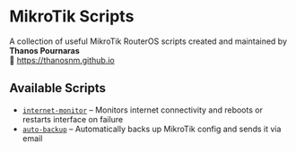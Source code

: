 # MikroTik Scripts

A collection of useful MikroTik RouterOS scripts created and maintained by **Thanos Pournaras**  
🔗 https://thanosnm.github.io

## Available Scripts

- [`internet-monitor`](./internet-monitor) – Monitors internet connectivity and reboots or restarts interface on failure
- [`auto-backup`](./auto-backup) – Automatically backs up MikroTik config and sends it via email
